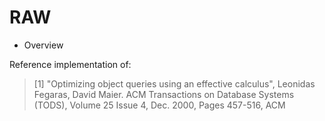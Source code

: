 RAW
===

* Overview

Reference implementation of:

> [1] "Optimizing object queries using an effective calculus", Leonidas Fegaras, David Maier.
>     ACM Transactions on Database Systems (TODS), Volume 25 Issue 4, Dec. 2000, Pages 457-516, ACM
